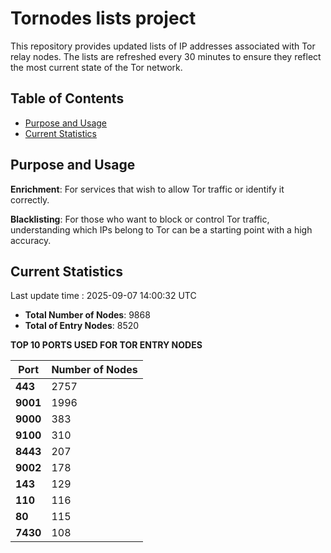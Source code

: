 # Tornodes lists project

This repository provides updated lists of IP addresses associated with Tor relay nodes. The lists are refreshed every 30 minutes to ensure they reflect the most current state of the Tor network.

## Table of Contents

- [Purpose and Usage](#purpose-and-usage)
- [Current Statistics](#current-statistics)


## Purpose and Usage

**Enrichment**: For services that wish to allow Tor traffic or identify it correctly.

**Blacklisting**: For those who want to block or control Tor traffic, understanding which IPs belong to Tor can be a starting point with a high accuracy.

## Current Statistics

Last update time : 2025-09-07 14:00:32 UTC

- **Total Number of Nodes**: 9868
- **Total of Entry Nodes**: 8520

**TOP 10 PORTS USED FOR TOR ENTRY NODES**

| **Port** | **Number of Nodes** |
|------|-----------------|
| **443**   | 2757  |
| **9001**   | 1996  |
| **9000**   | 383  |
| **9100**   | 310  |
| **8443**   | 207  |
| **9002**   | 178  |
| **143**   | 129  |
| **110**   | 116  |
| **80**   | 115  |
| **7430**   | 108  |

